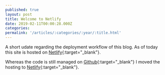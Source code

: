 ```yaml
---
published: true
layout: post
title: Welcome to Netlify
date: 2019-02-11T00:00:28.000Z
categories: 
permalink: '/articles/:categories/:year/:title.html'
---
```

A short udate regarding the deployment workflow of this blog. As of today this site is hosted on [Netlify](https://netlify.com/){:target="_blank"}.
<!--End of Excerpt--> 

Whereas the code is still managed on [Github](https://github.com/){:target="_blank"} I moved the hosting to [Netlify](https://netlify.com/){:target="_blank"}. 